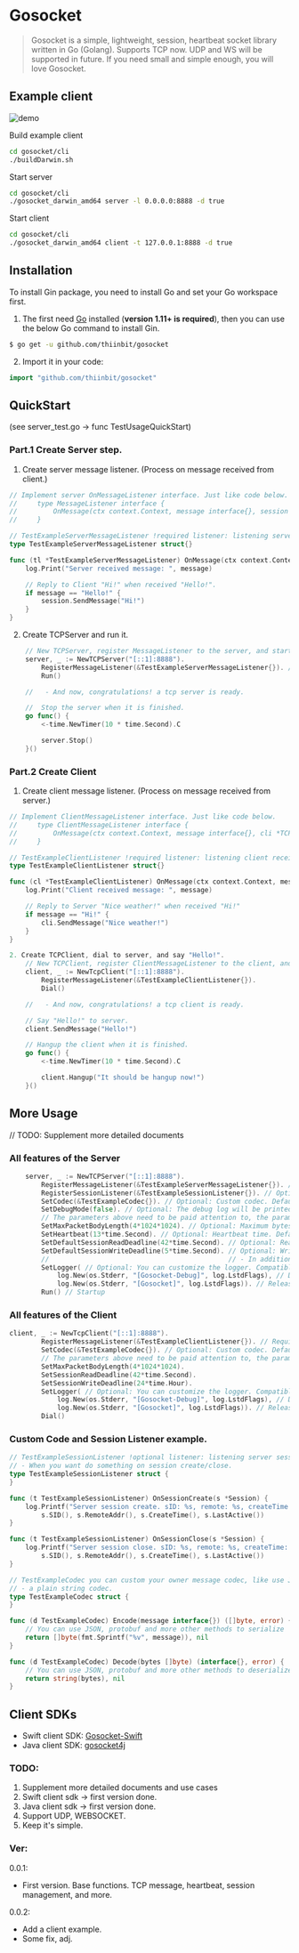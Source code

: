 # Gosocket


> Gosocket is a simple, lightweight, session, heartbeat socket library written in Go (Golang). Supports TCP now. UDP and WS will be supported in future. If you need small and simple enough, you will love Gosocket.

## Example client
![demo](https://github.com/thiinbit/gosocket/blob/master/cli/demo-1920x730.gif)

Build example client
```sh
cd gosocket/cli
./buildDarwin.sh
``` 
Start server
```sh
cd gosocket/cli
./gosocket_darwin_amd64 server -l 0.0.0.0:8888 -d true
``` 
Start client
```sh
cd gosocket/cli
./gosocket_darwin_amd64 client -t 127.0.0.1:8888 -d true
``` 

## Installation

To install Gin package, you need to install Go and set your Go workspace first.

1. The first need [Go](https://golang.org/) installed (**version 1.11+ is required**), then you can use the below Go command to install Gin.

```sh
$ go get -u github.com/thiinbit/gosocket
```

2. Import it in your code:

```go
import "github.com/thiinbit/gosocket"
```

## QuickStart 
(see server_test.go -> func TestUsageQuickStart)

### Part.1 Create Server step.
1. Create server message listener. (Process on message received from client.)

```go
// Implement server OnMessageListener interface. Just like code below. 
//     type MessageListener interface {
//         OnMessage(ctx context.Context, message interface{}, session *Session)
//     }

// TestExampleServerMessageListener !required listener: listening server receives message.
type TestExampleServerMessageListener struct{}

func (tl *TestExampleServerMessageListener) OnMessage(ctx context.Context, message interface{}, session *Session) {
	log.Print("Server received message: ", message)

	// Reply to Client "Hi!" when received "Hello!".
	if message == "Hello!" {
		session.SendMessage("Hi!")
	}
}
```

2. Create TCPServer and run it.
```go
	// New TCPServer, register MessageListener to the server, and startup it.
	server, _ := NewTCPServer("[::1]:8888").
		RegisterMessageListener(&TestExampleServerMessageListener{}). // Required
		Run()

	//   - And now, congratulations! a tcp server is ready.

	//  Stop the server when it is finished.
	go func() {
		<-time.NewTimer(10 * time.Second).C

		server.Stop()
	}()
``` 

### Part.2 Create Client

1. Create client message listener. (Process on message received from server.)
```go
// Implement ClientMessageListener interface. Just like code below.
//     type ClientMessageListener interface {
//         OnMessage(ctx context.Context, message interface{}, cli *TCPClient)
//     }

// TestExampleClientListener !required listener: listening client receives message.
type TestExampleClientListener struct{}

func (cl *TestExampleClientListener) OnMessage(ctx context.Context, message interface{}, cli *TCPClient) {
	log.Print("Client received message: ", message)

	// Reply to Server "Nice weather!" when received "Hi!"
	if message == "Hi!" {
		cli.SendMessage("Nice weather!")
	}
}

2. Create TCPClient, dial to server, and say "Hello!".
	// New TCPClient, register ClientMessageListener to the client, and dial to server.
	client, _ := NewTcpClient("[::1]:8888").
		RegisterMessageListener(&TestExampleClientListener{}).
		Dial()

    //   - And now, congratulations! a tcp client is ready.

	// Say "Hello!" to server.
	client.SendMessage("Hello!")

	// Hangup the client when it is finished.
	go func() {
		<-time.NewTimer(10 * time.Second).C

		client.Hangup("It should be hangup now!")
	}()
```


## More Usage
// TODO: Supplement more detailed documents

### All features of the Server
```go
	server, _ := NewTCPServer("[::1]:8888").
		RegisterMessageListener(&TestExampleServerMessageListener{}). // Required: Listening receives message
		RegisterSessionListener(&TestExampleSessionListener{}). // Optional: Listening session create/close
		SetCodec(&TestExampleCodec{}). // Optional: Custom codec. Default codec directly to binary. You can choose to use JSON, protobuf and other methods you want to use.
		SetDebugMode(false). // Optional: The debug log will be printed in the DebugMode true, and the DebugMode false will not.
		// The parameters above need to be paid attention to, the parameters below do not need to be paid attention to.
		SetMaxPacketBodyLength(4*1024*1024). // Optional: Maximum bytes per message. Default 4M.
		SetHeartbeat(13*time.Second). // Optional: Heartbeat time. Default 13 seconds. Heartbeat only if no message is received. Heartbeat time must less than readDeadline!
		SetDefaultSessionReadDeadline(42*time.Second). // Optional: Read deadline time. Default 42 seconds. Time out automatically close session. It means that if the server don't receive any message or heartbeat for more than 42 seconds, will close the session.
		SetDefaultSessionWriteDeadline(5*time.Second). // Optional: Write deadline time. Default 5 seconds. If a message in the sending state is not sent for more than 5 seconds, the session will be automatically closed.
		//                                             // - In addition, the heartbeat/read/writeDeadline can be set individually for each session, and you can modify the heartbeat/readWriteDeadline of a single session at any time during runtime.
		SetLogger( // Optional: You can customize the logger. Compatible with go original log. Default is go original log with prefix [Gosocket]. You can use any log just implement these nine functions (Print(v ...interface{}), Printf(format string, v ...interface{}), Println(v ...interface{}), Fatal(v ...interface{}), Fatalf(format string, v ...interface{}), Fatalln(v ...interface{}), Panic(v ...interface{}), Panicf(format string, v ...interface{}), Panicln(v ...interface{})).
			log.New(os.Stderr, "[Gosocket-Debug]", log.LstdFlags), // Debug logger.
			log.New(os.Stderr, "[Gosocket]", log.LstdFlags)). // Release logger.
		Run() // Startup
```

### All features of the Client
```go
client, _ := NewTcpClient("[::1]:8888").
		RegisterMessageListener(&TestExampleClientListener{}). // Required: Listening receives message
		SetCodec(&TestExampleCodec{}). // Optional: Custom codec. Default codec directly to binary. You can choose to use JSON, protobuf and other methods you want to use.
		// The parameters above need to be paid attention to, the parameters below do not need to be paid attention to.
		SetMaxPacketBodyLength(4*1024*1024).
		SetSessionReadDeadline(42*time.Second).
		SetSessionWriteDeadline(24*time.Hour).
		SetLogger( // Optional: You can customize the logger. Compatible with go original log. Default is go original log with prefix [Gosocket]. You can use any log just implement these nine functions (Print(v ...interface{}), Printf(format string, v ...interface{}), Println(v ...interface{}), Fatal(v ...interface{}), Fatalf(format string, v ...interface{}), Fatalln(v ...interface{}), Panic(v ...interface{}), Panicf(format string, v ...interface{}), Panicln(v ...interface{})).
			log.New(os.Stderr, "[Gosocket-Debug]", log.LstdFlags), // Debug logger.
			log.New(os.Stderr, "[Gosocket]", log.LstdFlags)). // Release logger.
		Dial()
```


### Custom Code and Session Listener example.
```go
// TestExampleSessionListener !optional listener: listening server session create/close event.
// - When you want do something on session create/close.
type TestExampleSessionListener struct {
}

func (t TestExampleSessionListener) OnSessionCreate(s *Session) {
	log.Printf("Server session create. sID: %s, remote: %s, createTime: %s, lastActive: %s",
		s.SID(), s.RemoteAddr(), s.CreateTime(), s.LastActive())
}

func (t TestExampleSessionListener) OnSessionClose(s *Session) {
	log.Printf("Server session close. sID: %s, remote: %s, createTime: %s, lastActive: %s",
		s.SID(), s.RemoteAddr(), s.CreateTime(), s.LastActive())
}

// TestExampleCodec you can custom your owner message codec, like use JSON, protobuf, more and more.
// - a plain string codec.
type TestExampleCodec struct {
}

func (d TestExampleCodec) Encode(message interface{}) ([]byte, error) {
	// You can use JSON, protobuf and more other methods to serialize
	return []byte(fmt.Sprintf("%v", message)), nil
}

func (d TestExampleCodec) Decode(bytes []byte) (interface{}, error) {
	// You can use JSON, protobuf and more other methods to deserialize
	return string(bytes), nil
}
``` 

## Client SDKs

- Swift client SDK: [Gosocket-Swift](https://github.com/thiinbit/Gosocket-Swift) 
- Java client SDK: [gosocket4j](https://github.com/thiinbit/gosocket4j) 

### TODO:
1. Supplement more detailed documents and use cases
2. Swift client sdk -> first version done.
3. Java client sdk -> first version done.
4. Support UDP, WEBSOCKET.
5. Keep it's simple.


### Ver:
0.0.1:
- First version. Base functions.  TCP message, heartbeat, session management, and more.
   
0.0.2:
- Add a client example.
- Some fix, adj.
    